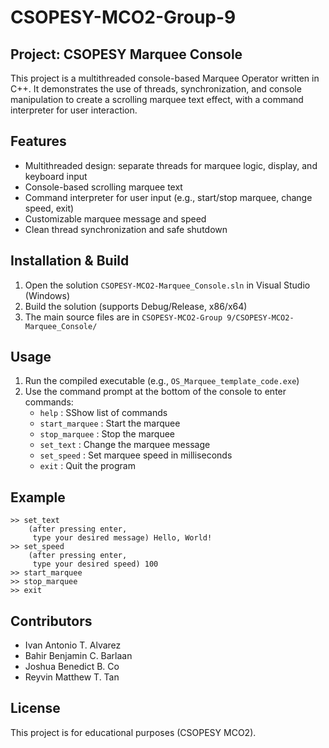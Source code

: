 # CSOPESY-MCO2-Group-9

## Project: CSOPESY Marquee Console

This project is a multithreaded console-based Marquee Operator written in C++. It demonstrates the use of threads, synchronization, and console manipulation to create a scrolling marquee text effect, with a command interpreter for user interaction.

## Features
- Multithreaded design: separate threads for marquee logic, display, and keyboard input
- Console-based scrolling marquee text
- Command interpreter for user input (e.g., start/stop marquee, change speed, exit)
- Customizable marquee message and speed
- Clean thread synchronization and safe shutdown

## Installation & Build
1. Open the solution `CSOPESY-MCO2-Marquee_Console.sln` in Visual Studio (Windows)
2. Build the solution (supports Debug/Release, x86/x64)
3. The main source files are in `CSOPESY-MCO2-Group 9/CSOPESY-MCO2-Marquee_Console/`

## Usage
1. Run the compiled executable (e.g., `OS_Marquee_template_code.exe`)
2. Use the command prompt at the bottom of the console to enter commands:
	- `help` : SShow list of commands
    - `start_marquee` : Start the marquee
	- `stop_marquee` : Stop the marquee
    - `set_text` : Change the marquee message
	- `set_speed` : Set marquee speed in milliseconds
	- `exit` : Quit the program

## Example
```
>> set_text
	(after pressing enter,
	 type your desired message) Hello, World!
>> set_speed
	(after pressing enter,
	 type your desired speed) 100
>> start_marquee
>> stop_marquee
>> exit
```

## Contributors
- Ivan Antonio T. Alvarez
- Bahir Benjamin C. Barlaan
- Joshua Benedict B. Co
- Reyvin Matthew T. Tan

## License
This project is for educational purposes (CSOPESY MCO2).
